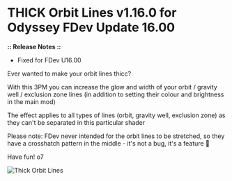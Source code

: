 # THICK Orbit Lines v1.16.0 for Odyssey FDev Update 16.00

**:: Release Notes ::**
- Fixed for FDev U16.00

Ever wanted to make your orbit lines thicc? 

With this 3PM you can increase the glow and width of your orbit / gravity well / exclusion zone lines (in addition to setting their colour and brightness in the main mod)

The effect applies to all types of lines (orbit, gravity well, exclusion zone) as they can't be separated in this particular shader

Please note: FDev never intended for the orbit lines to be stretched, so they have a crosshatch pattern in the middle - it's not a bug, it's a feature 🙂

Have fun! o7

![Thick Orbit Lines](https://github.com/psychicEgg/EDHM/raw/main/Odyssey/3rdPartyMods/Thick-Orbit-Lines/ThickOL-v1.1.png?raw=true)
